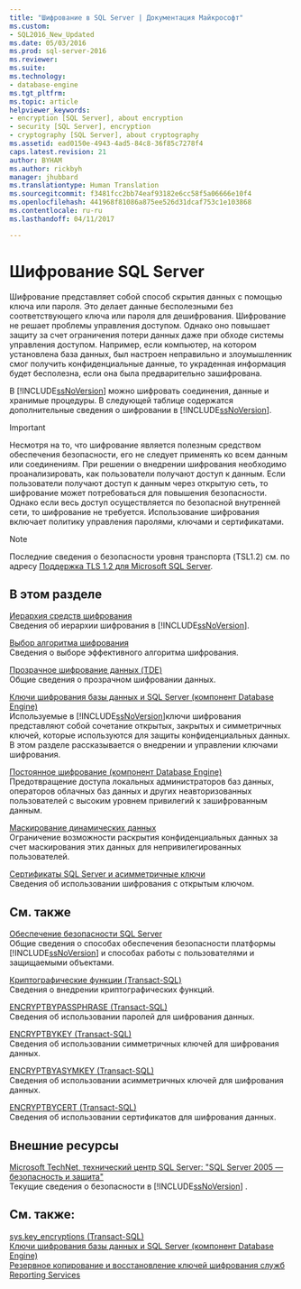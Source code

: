 ```yaml
---
title: "Шифрование в SQL Server | Документация Майкрософт"
ms.custom:
- SQL2016_New_Updated
ms.date: 05/03/2016
ms.prod: sql-server-2016
ms.reviewer: 
ms.suite: 
ms.technology:
- database-engine
ms.tgt_pltfrm: 
ms.topic: article
helpviewer_keywords:
- encryption [SQL Server], about encryption
- security [SQL Server], encryption
- cryptography [SQL Server], about cryptography
ms.assetid: ead0150e-4943-4ad5-84c8-36f85c7278f4
caps.latest.revision: 21
author: BYHAM
ms.author: rickbyh
manager: jhubbard
ms.translationtype: Human Translation
ms.sourcegitcommit: f3481fcc2bb74eaf93182e6cc58f5a06666e10f4
ms.openlocfilehash: 441968f81086a875ee526d31dcaf753c1e103868
ms.contentlocale: ru-ru
ms.lasthandoff: 04/11/2017

---
```

# <a name="sql-server-encryption"></a>Шифрование SQL Server
  Шифрование представляет собой способ скрытия данных с помощью ключа или пароля. Это делает данные бесполезными без соответствующего ключа или пароля для дешифрования. Шифрование не решает проблемы управления доступом. Однако оно повышает защиту за счет ограничения потери данных даже при обходе системы управления доступом. Например, если компьютер, на котором установлена база данных, был настроен неправильно и злоумышленник смог получить конфиденциальные данные, то украденная информация будет бесполезна, если она была предварительно зашифрована.  
  
 В [!INCLUDE[ssNoVersion](../../../includes/ssnoversion-md.md)] можно шифровать соединения, данные и хранимые процедуры. В следующей таблице содержатся дополнительные сведения о шифровании в [!INCLUDE[ssNoVersion](../../../includes/ssnoversion-md.md)].  
  
> [!IMPORTANT]  
>  Несмотря на то, что шифрование является полезным средством обеспечения безопасности, его не следует применять ко всем данным или соединениям. При решении о внедрении шифрования необходимо проанализировать, как пользователи получают доступ к данным. Если пользователи получают доступ к данным через открытую сеть, то шифрование может потребоваться для повышения безопасности. Однако если весь доступ осуществляется по безопасной внутренней сети, то шифрование не требуется. Использование шифрования включает политику управления паролями, ключами и сертификатами.  
  
> [!NOTE]  
>  Последние сведения о безопасности уровня транспорта (TSL1.2) см. по адресу [Поддержка TLS 1.2 для Microsoft SQL Server](https://support.microsoft.com/kb/3135244).  
  
## <a name="in-this-section"></a>В этом разделе  
 [Иерархия средств шифрования](../../../relational-databases/security/encryption/encryption-hierarchy.md)  
 Сведения об иерархии шифрования в [!INCLUDE[ssNoVersion](../../../includes/ssnoversion-md.md)].  
  
 [Выбор алгоритма шифрования](../../../relational-databases/security/encryption/choose-an-encryption-algorithm.md)  
 Сведения о выборе эффективного алгоритма шифрования.  
  
 [Прозрачное шифрование данных (TDE)](../../../relational-databases/security/encryption/transparent-data-encryption-tde.md)  
 Общие сведения о прозрачном шифровании данных.  
  
 [Ключи шифрования базы данных и SQL Server (компонент Database Engine)](../../../relational-databases/security/encryption/sql-server-and-database-encryption-keys-database-engine.md)  
 Используемые в [!INCLUDE[ssNoVersion](../../../includes/ssnoversion-md.md)]ключи шифрования представляют собой сочетание открытых, закрытых и симметричных ключей, которые используются для защиты конфиденциальных данных. В этом разделе рассказывается о внедрении и управлении ключами шифрования.  
  
 [Постоянное шифрование (компонент Database Engine)](../../../relational-databases/security/encryption/always-encrypted-database-engine.md)  
 Предотвращение доступа локальных администраторов баз данных, операторов облачных баз данных и других неавторизованных пользователей с высоким уровнем привилегий к зашифрованным данным.  
  
 [Маскирование динамических данных](../../../relational-databases/security/dynamic-data-masking.md)  
 Ограничение возможности раскрытия конфиденциальных данных за счет маскирования этих данных для непривилегированных пользователей.  
  
 [Сертификаты SQL Server и асимметричные ключи](../../../relational-databases/security/sql-server-certificates-and-asymmetric-keys.md)  
 Сведения об использовании шифрования с открытым ключом.  
  
## <a name="related-content"></a>См. также  
 [Обеспечение безопасности SQL Server](../../../relational-databases/security/securing-sql-server.md)  
 Общие сведения о способах обеспечения безопасности платформы [!INCLUDE[ssNoVersion](../../../includes/ssnoversion-md.md)] и способах работы с пользователями и защищаемыми объектами.  
  
 [Криптографические функции (Transact-SQL)](../../../t-sql/functions/cryptographic-functions-transact-sql.md)  
 Сведения о внедрении криптографических функций.  
  
 [ENCRYPTBYPASSPHRASE (Transact-SQL)](../../../t-sql/functions/encryptbypassphrase-transact-sql.md)  
 Сведения об использовании паролей для шифрования данных.  
  
 [ENCRYPTBYKEY (Transact-SQL)](../../../t-sql/functions/encryptbykey-transact-sql.md)  
 Сведения об использовании симметричных ключей для шифрования данных.  
  
 [ENCRYPTBYASYMKEY (Transact-SQL)](../../../t-sql/functions/encryptbyasymkey-transact-sql.md)  
 Сведения об использовании асимметричных ключей для шифрования данных.  
  
 [ENCRYPTBYCERT (Transact-SQL)](../../../t-sql/functions/encryptbycert-transact-sql.md)  
 Сведения об использовании сертификатов для шифрования данных.  
  
## <a name="external-resources"></a>Внешние ресурсы  
 [Microsoft TechNet, технический центр SQL Server: "SQL Server 2005 — безопасность и защита"](https://msdn.microsoft.com/sqlserver/bb895847.aspx)  
 Текущие сведения о безопасности в [!INCLUDE[ssNoVersion](../../../includes/ssnoversion-md.md)] .  
  
## <a name="see-also"></a>См. также:  
 [sys.key_encryptions (Transact-SQL)](../../../relational-databases/system-catalog-views/sys-key-encryptions-transact-sql.md)   
 [Ключи шифрования базы данных и SQL Server (компонент Database Engine)](../../../relational-databases/security/encryption/sql-server-and-database-encryption-keys-database-engine.md)   
 [Резервное копирование и восстановление ключей шифрования служб Reporting Services](../../../reporting-services/install-windows/ssrs-encryption-keys-back-up-and-restore-encryption-keys.md)  
  
  


